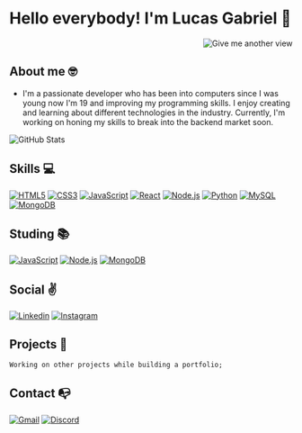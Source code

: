 # Hello everybody! I'm Lucas Gabriel 👋

<a href="https://github.com/lucasgls">
    <img src="https://komarev.com/ghpvc/?username=lucasgls&style=for-the-badge&base=1000&color=grey" alt="Give me another view" align= "right"></img>
    <br>
</a>

## **About me** 🤓

- I'm a passionate developer who has been into computers since I was young now I'm 19 and improving my programming skills. I enjoy creating and learning about different technologies in the industry. Currently, I'm working on honing my skills to break into the backend market soon. 

![GitHub Stats](https://github-readme-stats.vercel.app/api?username=lucasgls&theme=dark)

 ## **Skills 💻** 
 
[![HTML5](https://img.shields.io/badge/HTML5-E34F26?style=for-the-badge&logo=html5&logoColor=black&color=grey)](https://github.com/lucasgls?tab=repositories)
[![CSS3](https://img.shields.io/badge/CSS3-1572B6?style=for-the-badge&logo=css3&logoColor=black&color=grey)](https://github.com/lucasgls?tab=repositories)
[![JavaScript](https://img.shields.io/badge/JavaScript-323330?style=for-the-badge&logo=javascript&logoColor=black&color=grey)](https://github.com/lucasgls?tab=repositories)
[![React](https://img.shields.io/badge/React-20232A?style=for-the-badge&logo=react&logoColor=black&color=grey)](https://github.com/lucasgls?tab=repositories)
[![Node.js](https://img.shields.io/badge/Node.js-43853D?style=for-the-badge&logo=node.js&logoColor=black&color=grey)](https://github.com/lucasgls?tab=repositories)
[![Python](https://img.shields.io/badge/Python-3776AB?style=for-the-badge&logo=python&logoColor=black&color=grey)](https://github.com/lucasgls?tab=repositories)
[![MySQL](https://img.shields.io/badge/MySQL-00000F?style=for-the-badge&logo=mysql&logoColor=black&color=grey)](https://github.com/lucasgls?tab=repositories)
[![MongoDB](https://img.shields.io/badge/MongoDB-4EA94B?style=for-the-badge&logo=mongodb&logoColor=black&color=grey)](https://github.com/lucasgls?tab=repositories)
[![]()](https://github.com/lucasgls?tab=repositories)
[![]()](https://github.com/lucasgls?tab=repositories)
[![]()](https://github.com/lucasgls?tab=repositories)

## **Studing 📚** 

[![JavaScript](https://img.shields.io/badge/JavaScript-323330?style=for-the-badge&logo=javascript&logoColor=white&color=grey)](https://github.com/lucasgls?tab=repositories)
[![Node.js](https://img.shields.io/badge/Node.js-43853D?style=for-the-badge&logo=node.js&logoColor=white&color=grey)](https://github.com/lucasgls?tab=repositories)
[![MongoDB](https://img.shields.io/badge/MongoDB-4EA94B?style=for-the-badge&logo=mongodb&logoColor=white&color=grey)](https://github.com/lucasgls?tab=repositories)

## **Social ✌️**
[![Linkedin](https://img.shields.io/badge/LinkedIn-0077B5?style=for-the-badge&logo=linkedin&logoColor=black&color=grey)](https://www.linkedin.com/in/lucasgls/)
[![Instagram](https://img.shields.io/badge/Instagram-E4405F?style=for-the-badge&logo=instagram&logoColor=black&color=grey)](https://www.instagram.com/lucassgls/)

## **Projects 🤩**
    Working on other projects while building a portfolio;

## **Contact 📭**
[![Gmail](https://img.shields.io/badge/Gmail-D14836?style=for-the-badge&logo=gmail&logoColor=black&color=grey)](mailto:seuendereco@email.com)
[![Discord](https://img.shields.io/badge/Discord-7289DA?style=for-the-badge&logo=discord&logoColor=black&color=grey)](https://discord.com/users/494898176793378836)

